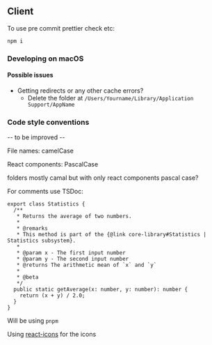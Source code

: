## Client

To use pre commit prettier check etc:

```
npm i
```

### Developing on macOS

#### Possible issues

- Getting redirects or any other cache errors?
  - Delete the folder at `/Users/Yourname/Library/Application Support/AppName`

### Code style conventions

-- to be improved --

File names: camelCase

React components: PascalCase

folders mostly camal but with only react components pascal case?

For comments use TSDoc:

```
export class Statistics {
  /**
   * Returns the average of two numbers.
   *
   * @remarks
   * This method is part of the {@link core-library#Statistics | Statistics subsystem}.
   *
   * @param x - The first input number
   * @param y - The second input number
   * @returns The arithmetic mean of `x` and `y`
   *
   * @beta
   */
  public static getAverage(x: number, y: number): number {
    return (x + y) / 2.0;
  }
}
```

Will be using `pnpm`

Using [react-icons](https://github.com/react-icons/react-icons) for the icons
